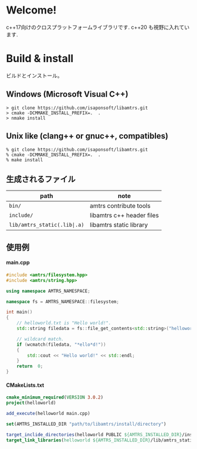 # Welcome!

c++17向けのクロスプラットフォームライブラリです. c++20 も視野に入れています.

# Build & install

ビルドとインストール。

## Windows (Microsoft Visual C++)

```shell
> git clone https://github.com/isaponsoft/libamtrs.git
> cmake -DCMMAKE_INSTALL_PREFIX=.  .
> nmake install
```

## Unix like (clang++ or gnuc++, compatibles)

```shell
% git clone https://github.com/isaponsoft/libamtrs.git
% cmake -DCMMAKE_INSTALL_PREFIX=.  .
% make install
```

## 生成されるファイル

|path|note|
|--|--|
|```bin/```|amtrs contribute tools|
|```include/```|libamtrs c++ header files|
|```lib/amtrs_static(.lib\|.a)```|libamtrs static library|


## 使用例

#### main.cpp

```c++
#include <amtrs/filesystem.hpp>
#include <amtrs/string.hpp>

using namespace AMTRS_NAMESPACE;

namespace fs = AMTRS_NAMESPACE::filesystem;

int main()
{
	// helloworld.txt is "Hello world!".
	std::string	filedata = fs::file_get_contents<std::string>("helloworld.txt");

	// wildcard match.
	if (wcmatch(filedata, "*ello*d!"))
	{
		std::cout << "Hello world!" << std::endl;
	}
	return	0;
}
```

#### CMakeLists.txt

```cmake
cmake_minimum_required(VERSION 3.0.2)
project(helloworld)

add_execute(helloworld main.cpp)

set(AMTRS_INSTALLED_DIR "path/to/libamtrs/install/directory")

target_inclide_directories(helloworld PUBLIC ${AMTRS_INSTALLED_DIR}/install)
target_link_libraries(helloworld ${AMTRS_INSTALLED_DIR}/lib/amtrs_static)

```
